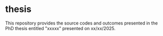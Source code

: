 # thesis

This repository provides the source codes and outcomes presented in the PhD thesis entitled "xxxxx" presented on xx/xx/2025.
